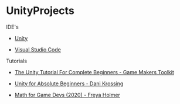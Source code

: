 # UnityProjects

IDE's

- [Unity](https://unity.com)

- [Visual Studio Code](https://code.visualstudio.com)

Tutorials

- [The Unity Tutorial For Complete Beginners - Game Makers Toolkit](https://www.youtube.com/watch?v=XtQMytORBmM)

- [Unity for Absolute Beginners - Dani Krossing](https://www.youtube.com/playlist?list=PL0eyrZgxdwhwQZ9zPUC7TnJ-S0KxqGlrN)

- [Math for Game Devs (2020) - Freya Holmer](https://www.youtube.com/playlist?list=PLImQaTpSAdsD88wprTConznD1OY1EfK_V)
